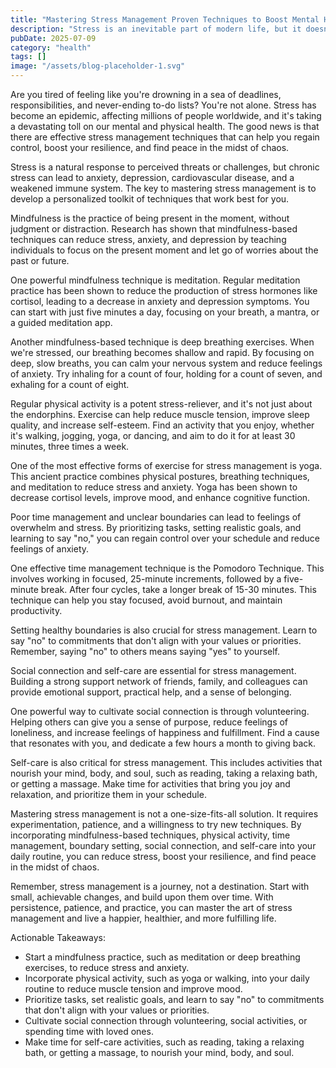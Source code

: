 ```yaml
---
title: "Mastering Stress Management Proven Techniques to Boost Mental Health"
description: "Stress is an inevitable part of modern life, but it doesn't have to control us. This article explores proven techniques for managing stress, boosting mental health, and improving overall well-being."
pubDate: 2025-07-09
category: "health"
tags: []
image: "/assets/blog-placeholder-1.svg"
---
```


Are you tired of feeling like you're drowning in a sea of deadlines, responsibilities, and never-ending to-do lists? You're not alone. Stress has become an epidemic, affecting millions of people worldwide, and it's taking a devastating toll on our mental and physical health. The good news is that there are effective stress management techniques that can help you regain control, boost your resilience, and find peace in the midst of chaos.

Stress is a natural response to perceived threats or challenges, but chronic stress can lead to anxiety, depression, cardiovascular disease, and a weakened immune system. The key to mastering stress management is to develop a personalized toolkit of techniques that work best for you.

Mindfulness is the practice of being present in the moment, without judgment or distraction. Research has shown that mindfulness-based techniques can reduce stress, anxiety, and depression by teaching individuals to focus on the present moment and let go of worries about the past or future.

One powerful mindfulness technique is meditation. Regular meditation practice has been shown to reduce the production of stress hormones like cortisol, leading to a decrease in anxiety and depression symptoms. You can start with just five minutes a day, focusing on your breath, a mantra, or a guided meditation app.

Another mindfulness-based technique is deep breathing exercises. When we're stressed, our breathing becomes shallow and rapid. By focusing on deep, slow breaths, you can calm your nervous system and reduce feelings of anxiety. Try inhaling for a count of four, holding for a count of seven, and exhaling for a count of eight.

Regular physical activity is a potent stress-reliever, and it's not just about the endorphins. Exercise can help reduce muscle tension, improve sleep quality, and increase self-esteem. Find an activity that you enjoy, whether it's walking, jogging, yoga, or dancing, and aim to do it for at least 30 minutes, three times a week.

One of the most effective forms of exercise for stress management is yoga. This ancient practice combines physical postures, breathing techniques, and meditation to reduce stress and anxiety. Yoga has been shown to decrease cortisol levels, improve mood, and enhance cognitive function.

Poor time management and unclear boundaries can lead to feelings of overwhelm and stress. By prioritizing tasks, setting realistic goals, and learning to say "no," you can regain control over your schedule and reduce feelings of anxiety.

One effective time management technique is the Pomodoro Technique. This involves working in focused, 25-minute increments, followed by a five-minute break. After four cycles, take a longer break of 15-30 minutes. This technique can help you stay focused, avoid burnout, and maintain productivity.

Setting healthy boundaries is also crucial for stress management. Learn to say "no" to commitments that don't align with your values or priorities. Remember, saying "no" to others means saying "yes" to yourself.

Social connection and self-care are essential for stress management. Building a strong support network of friends, family, and colleagues can provide emotional support, practical help, and a sense of belonging.

One powerful way to cultivate social connection is through volunteering. Helping others can give you a sense of purpose, reduce feelings of loneliness, and increase feelings of happiness and fulfillment. Find a cause that resonates with you, and dedicate a few hours a month to giving back.

Self-care is also critical for stress management. This includes activities that nourish your mind, body, and soul, such as reading, taking a relaxing bath, or getting a massage. Make time for activities that bring you joy and relaxation, and prioritize them in your schedule.

Mastering stress management is not a one-size-fits-all solution. It requires experimentation, patience, and a willingness to try new techniques. By incorporating mindfulness-based techniques, physical activity, time management, boundary setting, social connection, and self-care into your daily routine, you can reduce stress, boost your resilience, and find peace in the midst of chaos.

Remember, stress management is a journey, not a destination. Start with small, achievable changes, and build upon them over time. With persistence, patience, and practice, you can master the art of stress management and live a happier, healthier, and more fulfilling life.

Actionable Takeaways:

* Start a mindfulness practice, such as meditation or deep breathing exercises, to reduce stress and anxiety.
* Incorporate physical activity, such as yoga or walking, into your daily routine to reduce muscle tension and improve mood.
* Prioritize tasks, set realistic goals, and learn to say "no" to commitments that don't align with your values or priorities.
* Cultivate social connection through volunteering, social activities, or spending time with loved ones.
* Make time for self-care activities, such as reading, taking a relaxing bath, or getting a massage, to nourish your mind, body, and soul.